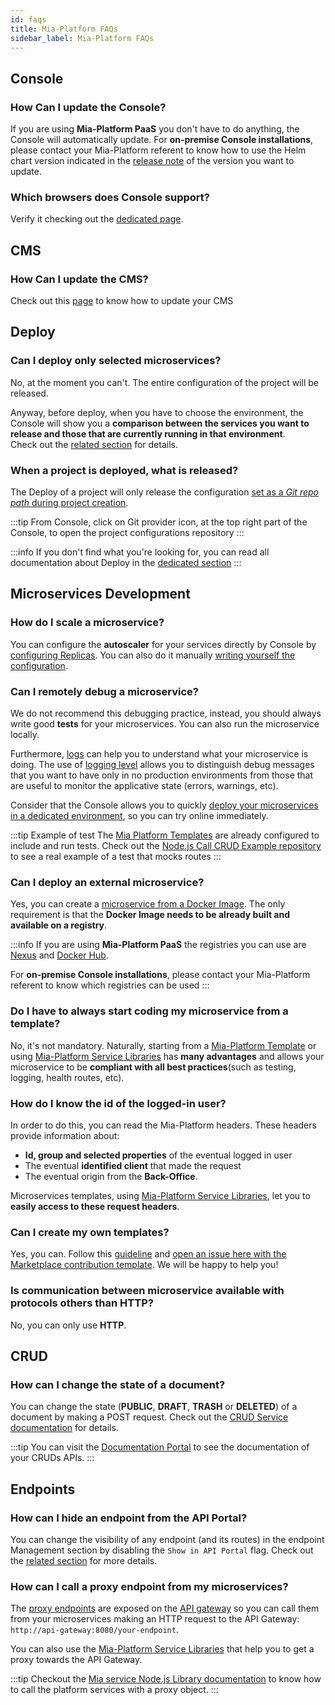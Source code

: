 ```yaml
---
id: faqs
title: Mia-Platform FAQs
sidebar_label: Mia-Platform FAQs
---
```


## Console

### How Can I update the Console?

If you are using **Mia-Platform PaaS** you don't have to do anything, the Console will automatically update. For **on-premise Console installations**, please contact your Mia-Platform referent to know how to use the Helm chart version indicated in the [release note](/release-notes/versions.md) of the version you want to update.

### Which browsers does Console support?

Verify it checking out the [dedicated page](/info/supported_browser.md).

## CMS

### How Can I update the CMS?

Check out this [page](/microfrontend-composer/previous-tools/cms/update_cms.md) to know how to update your CMS

## Deploy

### Can I deploy only selected microservices?

No, at the moment you can't. The entire configuration of the project will be released.

Anyway, before deploy, when you have to choose the environment, the Console will show you a **comparison between the services you want to release and those that are currently running in that environment**.  
Check out the [related section](/development_suite/deploy/overview.md#compare-services) for details.

### When a project is deployed, what is released?

The Deploy of a project will only release the configuration [set as a *Git repo path* during project creation](/console/project-configuration/create-a-project.mdx#step-2-repository).

:::tip
From Console, click on Git provider icon, at the top right part of the Console, to open the project configurations repository
:::

:::info
If you don't find what you're looking for, you can read all documentation about Deploy in the [dedicated section](/development_suite/deploy/overview.md)
:::

## Microservices Development

### How do I scale a microservice?

You can configure the **autoscaler** for your services directly by Console by [configuring Replicas](/development_suite/api-console/api-design/replicas.md). You can also do it manually [writing yourself the configuration](/development_suite/api-console/api-design/replicas.md#how-to-scale-services-manually).

### Can I remotely debug a microservice?

We do not recommend this debugging practice, instead, you should always write good **tests** for your microservices. You can also run the microservice locally.

Furthermore, [logs](/development_suite/monitoring/introduction.md) can help you to understand what your microservice is doing. The use of [logging level](/development_suite/api-console/api-design/guidelines-for-logs.md#use-the-appropriate-logging-level) allows you to distinguish debug messages that you want to have only in no production environments from those that are useful to monitor the applicative state (errors, warnings, etc).

Consider that the Console allows you to quickly [deploy your microservices in a dedicated environment](/development_suite/deploy/overview.md#select-environment), so you can try online immediately.

:::tip Example of test
The [Mia Platform Templates](/marketplace/templates/mia_templates.md) are already configured to include and run tests.
Check out the [Node.js Call CRUD Example repository](https://github.com/mia-platform-marketplace/Node.js-Call-CRUD-Example/blob/master/tests/crud.test.js) to see a real example of a test that mocks routes
:::

### Can I deploy an external microservice?

Yes, you can create a [microservice from a Docker Image](/development_suite/api-console/api-design/services.md#how-to-create-a-microservice-from-a-docker-image). The only requirement is that the **Docker Image needs to be already built and available on a registry**.

:::info
If you are using **Mia-Platform PaaS** the registries you can use are [Nexus](https://www.sonatype.com/nexus/repository-oss) and [Docker Hub](https://www.docker.com/products/docker-hub).

For **on-premise Console installations**, please contact your Mia-Platform referent to know which registries can be used
:::

### Do I have to always start coding my microservice from a template?

No, it's not mandatory. Naturally, starting from a [Mia-Platform Template](/marketplace/templates/mia_templates.md) or using [Mia-Platform Service Libraries](/libraries/mia-service-libraries.md) has **many advantages** and allows your microservice to be **compliant with all best practices**(such as testing, logging, health routes, etc).

### How do I know the id of the logged-in user?

In order to do this, you can read the Mia-Platform headers. These headers provide information about:

* **Id, group and selected properties** of the eventual logged in user
* The eventual **identified client** that made the request
* The eventual origin from the **Back-Office**.

Microservices templates, using [Mia-Platform Service Libraries](/libraries/mia-service-libraries.md), let you to **easily access to these request headers**.

### Can I create my own templates?

Yes, you can. Follow this [guideline](/marketplace/add_to_marketplace/create_your_company_marketplace.md) and [open an issue here with the Marketplace contribution template](https://github.com/mia-platform/community/issues/new?labels=marketplace&template=marketplace-contribution.md&title=Add+new+marketplace+item). We will be happy to help you!

### Is communication between microservice available with protocols others than HTTP?

No, you can only use **HTTP**.

## CRUD

### How can I change the state of a document?

You can change the state (**PUBLIC**, **DRAFT**, **TRASH** or **DELETED**) of a document by making a POST request. Check out the [CRUD Service documentation](/runtime_suite/crud-service/10_overview_and_usage.md#state-transitions) for details.

:::tip
You can visit the [Documentation Portal](/console/project-configuration/documentation-portal.md) to see the documentation of your CRUDs APIs.
:::

## Endpoints

### How can I hide an endpoint from the API Portal?

You can change the visibility of any endpoint (and its routes) in the endpoint Management section by disabling the `Show in API Portal` flag. Check out the [related section](/development_suite/api-console/api-design/endpoints.md#manage-the-visibility-of-your-endpoints) for more details.

### How can I call a proxy endpoint from my microservices?

The [proxy endpoints](/development_suite/api-console/api-design/proxy.md) are exposed on the [API gateway](/runtime_suite/api-gateway/10_overview.md) so you can call them from your microservices making an HTTP request to the API Gateway: `http://api-gateway:8080/your-endpoint`.

You can also use the [Mia-Platform Service Libraries](/libraries/mia-service-libraries.md) that help you to get a proxy towards the API Gateway.

:::tip
Checkout the [Mia service Node.js Library documentation](https://github.com/mia-platform/custom-plugin-lib/blob/master/docs/http_client.md) to know how to call the platform services with a proxy object.
:::
